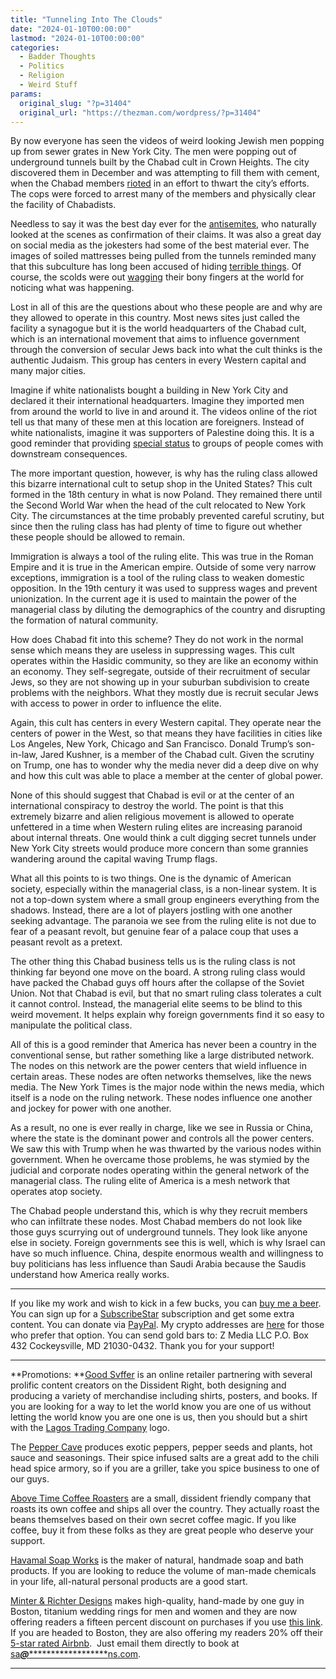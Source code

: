 ```yaml
---
title: "Tunneling Into The Clouds"
date: "2024-01-10T00:00:00"
lastmod: "2024-01-10T00:00:00"
categories:
  - Badder Thoughts
  - Politics
  - Religion
  - Weird Stuff
params:
  original_slug: "?p=31404"
  original_url: "https://thezman.com/wordpress/?p=31404"
---
```


By now everyone has seen the videos of weird looking Jewish men popping
up from sewer grates in New York City. The men were popping out of
underground tunnels built by the Chabad cult in Crown Heights. The city
discovered them in December and was attempting to fill them with cement,
when the Chabad members <a
href="https://abc7ny.com/chabad-headquarters-arrests-secret-tunnel-brooklyn/14301084/"
rel="noopener" target="_blank">rioted</a> in an effort to thwart the
city’s efforts. The cops were forced to arrest many of the members and
physically clear the facility of Chabadists.

Needless to say it was the best day ever for the <a
href="https://rumble.com/v463o3x-secret-jewish-tunnel-network-exposed-in-new-york-city.html"
rel="noopener" target="_blank">antisemites</a>, who naturally looked at
the scenes as confirmation of their claims. It was also a great day on
social media as the jokesters had some of the best material ever. The
images of soiled mattresses being pulled from the tunnels reminded many
that this subculture has long been accused of hiding <a
href="https://www.vice.com/en/article/qbe8bp/the-child-rape-assembly-line-0000141-v20n11"
rel="noopener" target="_blank">terrible things</a>. Of course, the
scolds were out <a
href="https://www.rollingstone.com/culture/culture-news/secret-chabad-tunnels-new-york-1234942995/"
rel="noopener" target="_blank">wagging</a> their bony fingers at the
world for noticing what was happening.

Lost in all of this are the questions about who these people are and why
are they allowed to operate in this country. Most news sites just called
the facility a synagogue but it is the world headquarters of the Chabad
cult, which is an international movement that aims to influence
government through the conversion of secular Jews back into what the
cult thinks is the authentic Judaism. This group has centers in every
Western capital and many major cities.

Imagine if white nationalists bought a building in New York City and
declared it their international headquarters. Imagine they imported men
from around the world to live in and around it. The videos online of the
riot tell us that many of these men at this location are foreigners.
Instead of white nationalists, imagine it was supporters of Palestine
doing this. It is a good reminder that providing <a
href="https://www.bloomberg.com/news/articles/2024-01-10/desantis-offers-incentives-for-jewish-students-worried-about-antisemitism"
rel="noopener" target="_blank">special status</a> to groups of people
comes with downstream consequences.

The more important question, however, is why has the ruling class
allowed this bizarre international cult to setup shop in the United
States? This cult formed in the 18th century in what is now Poland. They
remained there until the Second World War when the head of the cult
relocated to New York City. The circumstances at the time probably
prevented careful scrutiny, but since then the ruling class has had
plenty of time to figure out whether these people should be allowed to
remain.

Immigration is always a tool of the ruling elite. This was true in the
Roman Empire and it is true in the American empire. Outside of some very
narrow exceptions, immigration is a tool of the ruling class to weaken
domestic opposition. In the 19th century it was used to suppress wages
and prevent unionization. In the current age it is used to maintain the
power of the managerial class by diluting the demographics of the
country and disrupting the formation of natural community.

How does Chabad fit into this scheme? They do not work in the normal
sense which means they are useless in suppressing wages. This cult
operates within the Hasidic community, so they are like an economy
within an economy. They self-segregate, outside of their recruitment of
secular Jews, so they are not showing up in your suburban subdivision to
create problems with the neighbors. What they mostly due is recruit
secular Jews with access to power in order to influence the elite.

Again, this cult has centers in every Western capital. They operate near
the centers of power in the West, so that means they have facilities in
cities like Los Angeles, New York, Chicago and San Francisco. Donald
Trump’s son-in-law, Jared Kushner, is a member of the Chabad cult. Given
the scrutiny on Trump, one has to wonder why the media never did a deep
dive on why and how this cult was able to place a member at the center
of global power.

None of this should suggest that Chabad is evil or at the center of an
international conspiracy to destroy the world. The point is that this
extremely bizarre and alien religious movement is allowed to operate
unfettered in a time when Western ruling elites are increasing paranoid
about internal threats. One would think a cult digging secret tunnels
under New York City streets would produce more concern than some
grannies wandering around the capital waving Trump flags.

What all this points to is two things. One is the dynamic of American
society, especially within the managerial class, is a non-linear system.
It is not a top-down system where a small group engineers everything
from the shadows. Instead, there are a lot of players jostling with one
another seeking advantage. The paranoia we see from the ruling elite is
not due to fear of a peasant revolt, but genuine fear of a palace coup
that uses a peasant revolt as a pretext.

The other thing this Chabad business tells us is the ruling class is not
thinking far beyond one move on the board. A strong ruling class would
have packed the Chabad guys off hours after the collapse of the Soviet
Union. Not that Chabad is evil, but that no smart ruling class tolerates
a cult it cannot control. Instead, the managerial elite seems to be
blind to this weird movement. It helps explain why foreign governments
find it so easy to manipulate the political class.

All of this is a good reminder that America has never been a country in
the conventional sense, but rather something like a large distributed
network. The nodes on this network are the power centers that wield
influence in certain areas. These nodes are often networks themselves,
like the news media. The New York Times is the major node within the
news media, which itself is a node on the ruling network. These nodes
influence one another and jockey for power with one another.

As a result, no one is ever really in charge, like we see in Russia or
China, where the state is the dominant power and controls all the power
centers. We saw this with Trump when he was thwarted by the various
nodes within government. When he overcame those problems, he was stymied
by the judicial and corporate nodes operating within the general network
of the managerial class. The ruling elite of America is a mesh network
that operates atop society.

The Chabad people understand this, which is why they recruit members who
can infiltrate these nodes. Most Chabad members do not look like those
guys scurrying out of underground tunnels. They look like anyone else in
society. Foreign governments see this is well, which is why Israel can
have so much influence. China, despite enormous wealth and willingness
to buy politicians has less influence than Saudi Arabia because the
Saudis understand how America really works.

------------------------------------------------------------------------

If you like my work and wish to kick in a few bucks, you can
<a href="https://www.buymeacoffee.com/mujolulu" rel="noopener"
target="_blank">buy me a beer</a>. You can sign up for a
<a href="https://www.subscribestar.com/the-z-blog" rel="noopener"
target="_blank">SubscribeStar</a> subscription and get some extra
content. You can donate via <a
href="https://www.paypal.com/donate/?cmd=_s-xclick&amp;hosted_button_id=UDAS2Q8JYA6CN&amp;source=url"
rel="noopener" target="_blank">PayPal</a>. My crypto addresses are
<a href="https://thezman.com/wordpress/?page_id=22713" rel="noopener"
target="_blank">here</a> for those who prefer that option. You can send
gold bars to: Z Media LLC P.O. Box 432 Cockeysville, MD 21030-0432.
Thank you for your support!

------------------------------------------------------------------------

**Promotions: **<a href="https://goodsvffer.com/" rel="noopener" target="_blank">Good
Svffer</a> is an online retailer partnering with several prolific
content creators on the Dissident Right, both designing and producing a
variety of merchandise including shirts, posters, and books. If you are
looking for a way to let the world know you are one of us without
letting the world know you are one one is us, then you should but a
shirt with the
<a href="https://goodsvffer.com/products/lagos-trading-company"
rel="noopener" target="_blank">Lagos Trading Company</a> logo.

The <a href="https://peppercave.com/shop/ols/products" rel="noopener"
target="_blank">Pepper Cave</a> produces exotic peppers, pepper seeds
and plants, hot sauce and seasonings. Their spice infused salts are a
great add to the chili head spice armory, so if you are a griller, take
you spice business to one of our guys.

<a href="https://abovetimecoffee.com/" rel="noopener"
target="_blank">Above Time Coffee Roasters</a> are a small, dissident
friendly company that roasts its own coffee and ships all over the
country. They actually roast the beans themselves based on their own
secret coffee magic. If you like coffee, buy it from these folks as they
are great people who deserve your support.

<a href="https://havamalsoapworks.com/" rel="noopener"
target="_blank">Havamal Soap Works</a> is the maker of natural, handmade
soap and bath products. If you are looking to reduce the volume of
man-made chemicals in your life, all-natural personal products are a
good start.

<a href="https://www.minterandrichterdesigns.com/"
rel="noreferrer nofollow noopener" target="_blank">Minter &amp; Richter
Designs</a> makes high-quality, hand-made by one guy in Boston, titanium
wedding rings for men and women and they are now offering readers a
fifteen percent discount on purchases if you use
<a href="https://www.minterandrichterdesigns.com/discount/ZMAN"
rel="noreferrer nofollow noopener" target="_blank">this link</a>.
<span class="highlight"><span class="colour"><span class="font"><span class="size">If
you are headed to Boston, they are also offering my readers 20% off
their <a
href="https://www.airbnb.com/users/7988017/listings?user_id=7988017&amp;s=3"
rel="noopener noreferrer" target="_blank">5-star rated Airbnb</a>.  Just
email them directly to book at
<a href="mailto:sa***@*********************ns.com"
data-original-string="vrEhENfSOrdacV2aFGJY5Q==cb7tKuPMstYaQKig/UcSy6cnvRdKvQYKb02dnpt5DHTLO/I3D3AITPioVat0qA3Zo7y"><span
class="apbct-email-encoder"
data-original-string="LuCAUe+tZIblcOCfS2I06A==cb7vkYAJj5IvoFzTJpqNBg2MeyZXHT7m429leg6FGafQeuVdMnYpDc7DlK/PMQ1CxR6"
title="This contact has been encoded by Anti-Spam by CleanTalk. Click to decode. To finish the decoding make sure that JavaScript is enabled in your browser.">sa<span
class="apbct-blur">***</span>@<span
class="apbct-blur">*********************</span>ns.com</span></a>.</span></span></span></span>

------------------------------------------------------------------------
